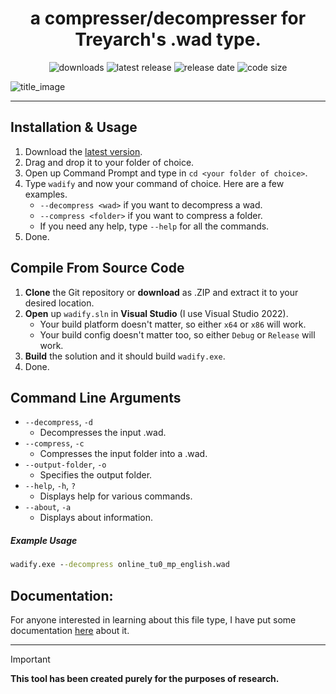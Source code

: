 <div align="center">

# a compresser/decompresser for Treyarch's .wad type.

![downloads](https://img.shields.io/github/downloads/hindercanrun/wadify/total?style=flat-square&label=Total%20Downloads&labelColor=F3F8FF&color=F88379)
![latest release](https://img.shields.io/github/v/tag/hindercanrun/wadify?filter=!v*-pre&style=flat-square&label=Latest%20Release&labelColor=F3F8FF&color=F88379)
![release date](https://img.shields.io/github/release-date-pre/hindercanrun/wadify?style=flat-square&label=Release%20Date&labelColor=F3F8FF&color=F88379)
![code size](https://img.shields.io/github/languages/code-size/hindercanrun/wadify?style=flat-square&label=Code%20Size&labelColor=F3F8FF&color=F88379)
</div>

![title_image](https://github.com/user-attachments/assets/2e975015-e4c3-47b2-ab86-994ba699aaab)

---

## Installation & Usage
1. Download the [latest version](https://github.com/hindercanrun/wadify/releases/latest/download/wadify.exe).
2. Drag and drop it to your folder of choice.
3. Open up Command Prompt and type in `cd <your folder of choice>`.
4. Type `wadify` and now your command of choice. Here are a few examples.
   - `--decompress <wad>` if you want to decompress a wad.
   - `--compress <folder>` if you want to compress a folder.
   - If you need any help, type `--help` for all the commands.
5. Done.

## Compile From Source Code
1. **Clone** the Git repository or **download** as .ZIP and extract it to your desired location.
2. **Open** up `wadify.sln` in **Visual Studio** (I use Visual Studio 2022).
   - Your build platform doesn't matter, so either `x64` or `x86` will work.
   - Your build config doesn't matter too, so either `Debug` or `Release` will work.
3. **Build** the solution and it should build `wadify.exe`.
4. Done.

## Command Line Arguments

- ```--decompress```, ```-d```
  - Decompresses the input .wad.
- ```--compress```, ```-c```
  - Compresses the input folder into a .wad.
- ```--output-folder```, ```-o```
  - Specifies the output folder.
- ```--help```, ```-h```, ```?```
  - Displays help for various commands.
- ```--about```, ```-a```
  - Displays about information.

##### Example Usage
```cmd
wadify.exe --decompress online_tu0_mp_english.wad
```

## Documentation:

For anyone interested in learning about this file type, I have put some documentation [here](https://github.com/hindercanrun/wad/blob/main/Docs/WadFile.md) about it.

---

> [!IMPORTANT]
> **This tool has been created purely for the purposes of research.**
